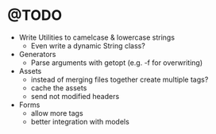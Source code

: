 # @TODO

* Write Utilities to camelcase & lowercase strings
  * Even write a dynamic String class?
* Generators
  * Parse arguments with getopt (e.g. -f for overwriting)
* Assets
  * instead of merging files together create multiple tags?
  * cache the assets
  * send not modified headers
* Forms
  * allow more tags
  * better integration with models

